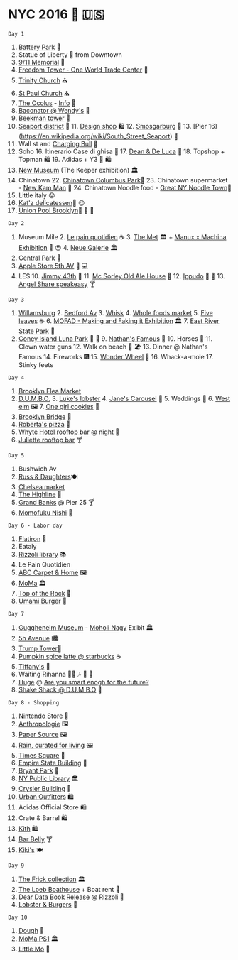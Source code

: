 # NYC 2016 🗽 🇺🇸

`Day 1`

1. [Battery Park](https://goo.gl/maps/GaaUsTe9DcK2) 🍁
2. Statue of Liberty 🗽 from Downtown
3. [9/11 Memorial](https://goo.gl/maps/58R7DPtyXu72) 🙏
4. [Freedom Tower - One World Trade Center](https://goo.gl/maps/RPiVs4REeip) 🏢
5. [Trinity Church](https://goo.gl/maps/w5eSJD4vmnA2) ⛪️
6. [St Paul Church](https://goo.gl/maps/jpMJwYt91EJ2) ⛪️
7.  [The Ocolus](https://goo.gl/maps/vRvm89UNrPU2) - [Info](http://bit.ly/2ckCTKz) 👀
8.  [Baconator @ Wendy's](https://www.wendys.com/en-us/hamburgers/baconator) 🍔
9.  [Beekman tower](https://en.wikipedia.org/wiki/8_Spruce_Street) 🏢
10. [Seaport district](http://www.southstreetseaport.com/) 🚢
    11. [Design shop](http://www.southstreetseaport.com/seaport-studio/) 🛍
    12. [Smosgarburg](http://brooklynflea.com/markets/seaport-smorgasburg/) 🍔
    13. [Pier 16}(https://en.wikipedia.org/wiki/South_Street_Seaport) 👀
14. Wall st and [Charging Bull](https://en.wikipedia.org/wiki/Charging_Bull) 🐗
15. Soho
    16. Itinerario Case di ghisa 👀
    17. [Dean & De Luca](https://www.deandeluca.com/) 🍲
    18. Topshop + Topman 🛍
    19. Adidas + Y3 👟 🛍
20. [New Museum](http://www.newmuseum.org/) (The Keeper exhibition) 🏛
21. Chinatown
    22. [Chinatown Columbus Park](https://goo.gl/maps/KtbURNwcjw92)🍁
    23. Chinatown supermarket - [New Kam Man](https://www.yelp.it/biz/new-kam-man-new-york) 🏪
    24. Chinatown Noodle food - [Great NY Noodle Town](https://www.yelp.it/biz/great-ny-noodle-town-new-york)🍜
25. Little italy 😟
26. [Kat'z delicatessen](http://www.katzsdelicatessen.com/)🍔 😍
27. [Union Pool Brooklyn](http://www.union-pool.com/)🍻 🍻 🍻

`Day 2`

1. Museum Mile
    2. [Le pain quotidien](http://www.lepainquotidien.com/) ☕️
    3. [The Met](http://www.metmuseum.org/) 🏛 + [Manux x Machina Exhibition](http://www.metmuseum.org/exhibitions/listings/2016/manus-x-machina) 👗 😍
    4. [Neue Galerie](http://www.neuegalerie.org/) 🏛
5. [Central Park](https://www.nycgovparks.org/parks/central-park) 🍁
8. [Apple Store 5th AV](http://www.apple.com/retail/anchorage5thavenuemall/) 🍎 💻
9. LES
    10. [Jimmy 43th](http://jimmysno43.com/) 🍺
    11. [Mc Sorley Old Ale House](https://en.wikipedia.org/wiki/McSorley%27s_Old_Ale_House) 🍺
    12. [Ippudo](http://www.ippudony.com/) 🍜  👏
    13. [Angel Share speakeasy](http://www.tinyurbankitchen.com/angels-share-bar/) 🍸

`Day 3`

1. [Willamsburg](https://en.wikipedia.org/wiki/Williamsburg,_Brooklyn)
    2. [Bedford Av](https://en.wikipedia.org/wiki/Bedford_Avenue)
    3. [Whisk](https://www.whisknyc.com/) 
    4. [Whole foods market](http://www.wholefoodsmarket.com/stores/williamsburg)
    5. [Five leaves](http://fiveleavesny.com/) ☕️
    6. [MOFAD - Making and Faking it Exhibition](http://www.mofad.org/flavor/) 🏛
    7. [East River State Park](http://nysparks.com/parks/155/details.aspx) 🍁
8. [Coney Island Luna Park](http://lunaparknyc.com/) 🎢 🌊
    9. [Nathan's Famous](http://www.nathansfamous.com/) 🌭
    10. Horses 🎠
    11. Clown water guns
    12. Walk on beach 🚶 🏖
    13. Dinner @ Nathan's Famous 
    14. Fireworks 🎆
    15. [Wonder Wheel](https://en.wikipedia.org/wiki/Wonder_Wheel) 🎡
    16. Whack-a-mole
    17. Stinky feets

`Day 4`

1. [Brooklyn Flea Market](https://en.wikipedia.org/wiki/Wonder_Wheel)
2. [D.U.M.B.O.](https://en.wikipedia.org/wiki/Dumbo,_Brooklyn)
    3. [Luke's lobster](http://www.lukeslobster.com/)
    4. [Jane's Carousel](https://en.wikipedia.org/wiki/Jane%27s_Carousel) 🎠
    5. Weddings 💒
    6. [West elm](http://www.westelm.com/) 🖼
    7. [One girl cookies](http://www.onegirlcookies.com/dumbo/) 🍪
8. [Brooklyn Bridge](https://en.wikipedia.org/wiki/Brooklyn_Bridge) 🌉
9. [Roberta's pizza](http://www.robertaspizza.com/) 🍕
10. [Whyte Hotel rooftop bar](http://wythehotel.com/events/the-ides/) @ night 🌃
11. [Juliette rooftop bar](http://juliettewilliamsburg.com/) 🍸

`Day 5`

1. Bushwich Av
2. [Russ & Daughters](http://www.russanddaughters.com/)🍽
3. [Chelsea market](www.chelseamarket.com) 
4. [The Highline](https://en.wikipedia.org/wiki/High_Line_(New_York_City)) 🚶
5. [Grand Banks](http://www.grandbanks.org/) @ Pier 25 🍸
6. [Momofuku Nishi](https://nishi.momofuku.com/) 🍔

`Day 6 - Labor day`

1. [Flatiron](https://en.wikipedia.org/wiki/Flatiron_Building) 🏢
2. Eataly
3. [Rizzoli library](https://www.rizzolibookstore.com/) 📚
4. Le Pain Quotidien
5. [ABC Carpet & Home](http://www.abchome.com/) 🖼
6. [MoMa](http://www.moma.org/) 🏛
7. [Top of the Rock](https://www.topoftherocknyc.com/) 🌇
8. [Umami Burger](https://www.umamiburger.com/locations/williamsburg/) 🍔

`Day 7`

1. [Guggheneim Museum](https://www.guggenheim.org/) - [Moholi Nagy](https://en.wikipedia.org/wiki/L%C3%A1szl%C3%B3_Moholy-Nagy) Exibit 🏛
2. [5h Avenue](https://en.wikipedia.org/wiki/Fifth_Avenue) 🏙
3. [Trump Tower](https://en.wikipedia.org/wiki/Trump_Tower_(New_York_City))🏢
4. [Pumpkin spice latte @ starbucks](https://en.wikipedia.org/wiki/Pumpkin_Spice_Latte) ☕️
5. [Tiffany's](http://www.tiffany.com/Locations/FlagshipStore/NewYork.aspx) 🌟
6. Waiting Rihanna 👸🏽 🎶 🎤 📸
7. [Huge](http://www.hugeinc.com/contactus/brooklyn) @ [Are you smart enogh for the future?](https://www.eventbrite.com/e/are-you-smart-enough-for-the-intelligent-future-tickets-27092444230#)
8. [Shake Shack @ D.U.M.B.O](https://www.shakeshack.com/location/dumbo-brooklyn-nyc/) 🍔

`Day 8 - Shopping`

1. [Nintendo Store](http://www.nintendonyc.com/) 👾
2. [Anthropologie](http://www.anthropologie.com/uk/en/index.jsp) 🖼
3. [Paper Source](http://www.papersource.com/) 🖼
4. [Rain, curated for living](http://rainafrica.com/) 🖼
5. [Times Square](http://www.timessquarenyc.org/index.aspx) 🏢
6. [Empire State Building](https://en.wikipedia.org/wiki/Empire_State_Building) 🏢
7. [Bryant Park](http://www.bryantpark.org/) 🍁
8. [NY Public Library](https://www.nypl.org/) 🏛
9. [Crysler Building](https://en.wikipedia.org/wiki/Chrysler_Building)  🏢
10. [Urban Outfitters](http://www.urbanoutfitters.com/urban/stores/en/5th-ave) 🛍
11. Adidas Official Store 🛍
12. Crate & Barrel 🛍
13. [Kith](https://kithnyc.com/) 🛍
14. [Bar Belly](http://barbellynyc.com/) 🍸
15. [Kiki's](https://www.yelp.it/biz/kikis-new-york) 🍽

`Day 9`

1. [The Frick collection](http://www.frick.org/) 🏛
2. [The Loeb Boathouse](http://www.thecentralparkboathouse.com/) + Boat rent 🚣
3. [Dear Data Book Release](http://www.dear-data.com/) @ Rizzoli 📙
4. [Lobster & Burgers](https://www.yelp.it/biz/burger-and-lobster-new-york) 🍔

`Day 10`

1. [Dough](http://www.doughdoughnuts.com/) 🍩
2. [MoMa PS1](http://momaps1.org/) 🏛
3. [Little Mo](https://www.yelp.com/biz/little-mo-brooklyn) 🍜


